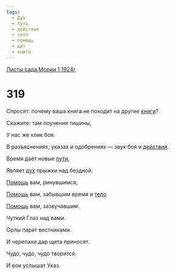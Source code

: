 ```yaml
---
tags:
  - Дух
  - путь
  - действие
  - тело
  - помощь
  - щит
  - книга
---
```


[Листы сада Мории 1 1924г](/agni/1924)

# 319
Спросят: почему ваша книга не походит на другие [книги](/tag/#книга)?   

Скажите: там поучения тишины,   

У нас же клик боя.   

В разъяснениях, указах и одобрениях — звук боя и [действия](/tag/#действие).   

Время даёт новые [пути](/tag/#путь),   

Являет [дух](/tag/#Дух) прыжки над бездной.   

[Помощь](/tag/#помощь) вам, ринувшимся,   

[Помощь](/tag/#помощь) вам, забывшим время и [тело](/tag/#тело).   

[Помощь](/tag/#помощь) вам, зазвучавшим.   

Чуткий Глаз над вами.   

Орлы парят вестниками.   

И черепахи дар щита приносят.   

Чудо, чудо, чудо творится.   

И вои услышат Указ.   

